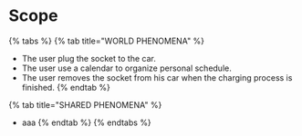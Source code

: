 # Scope

{% tabs %}
{% tab title="WORLD PHENOMENA" %}
* The user plug the socket to the car.
* The user use a calendar to organize personal schedule.
* The user removes the socket from his car when the charging process is finished.
{% endtab %}

{% tab title="SHARED PHENOMENA" %}
* aaa
{% endtab %}
{% endtabs %}
